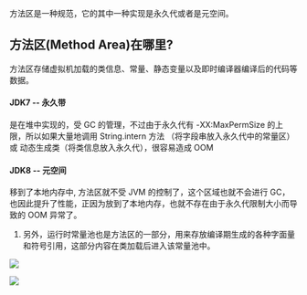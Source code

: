 方法区是一种规范，它的其中一种实现是永久代或者是元空间。

## 方法区(Method Area)在哪里?

方法区存储虚拟机加载的类信息、常量、静态变量以及即时编译器编译后的代码等数据。

#### JDK7 -- 永久带

是在堆中实现的，受 GC 的管理，不过由于永久代有 -XX:MaxPermSize 的上限，所以如果大量地调用 String.intern 方法 （将字段串放入永久代中的常量区）或 动态生成类（将类信息放入永久代），很容易造成 OOM



#### JDK8 -- 元空间

移到了本地内存中, 方法区就不受 JVM 的控制了，这个区域也就不会进行 GC，也因此提升了性能，正因为放到了本地内存，也就不存在由于永久代限制大小而导致的 OOM 异常了。



1. 另外，运行时常量池也是方法区的一部分，用来存放编译期生成的各种字面量和符号引用，这部分内容在类加载后进入该常量池中。



![](https://youpaiyun.zongqilive.cn/image/20210115161718.png)

![](https://youpaiyun.zongqilive.cn/image/20210115161657.png)


















